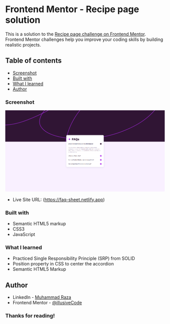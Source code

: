 # Frontend Mentor - Recipe page solution

This is a solution to the [Recipe page challenge on Frontend Mentor](https://www.frontendmentor.io/challenges/recipe-page-KiTsR8QQKm). Frontend Mentor challenges help you improve your coding skills by building realistic projects. 

## Table of contents
  - [Screenshot](#screenshot)
  - [Built with](#built-with)
  - [What I learned](#what-i-learned)
- [Author](#author)

### Screenshot

![Project-Screenshot](./screenshot.png)

- Live Site URL: (https://faq-sheet.netlify.app)

### Built with

- Semantic HTML5 markup
- CSS3
- JavaScript

### What I learned

- Practiced Single Responsibility Principle (SRP) from SOLID
- Position property in CSS to center the accordion
- Semantic HTML5 Markup

## Author

- LinkedIn - [Muhammad Raza](https://www.linkedin.com/in/frontend-developer-muhammad-raza/)
- Frontend Mentor - [@illusiveCode](https://www.frontendmentor.io/profile/illusiveCode)

### Thanks for reading!

